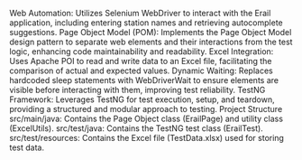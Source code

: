 Web Automation: Utilizes Selenium WebDriver to interact with the Erail application, including entering station names and retrieving autocomplete suggestions.
Page Object Model (POM): Implements the Page Object Model design pattern to separate web elements and their interactions from the test logic, enhancing code maintainability and readability.
Excel Integration: Uses Apache POI to read and write data to an Excel file, facilitating the comparison of actual and expected values.
Dynamic Waiting: Replaces hardcoded sleep statements with WebDriverWait to ensure elements are visible before interacting with them, improving test reliability.
TestNG Framework: Leverages TestNG for test execution, setup, and teardown, providing a structured and modular approach to testing.
Project Structure src/main/java: Contains the Page Object class (ErailPage) and utility class (ExcelUtils). src/test/java: Contains the TestNG test class (ErailTest). src/test/resources: Contains the Excel file (TestData.xlsx) used for storing test data.
